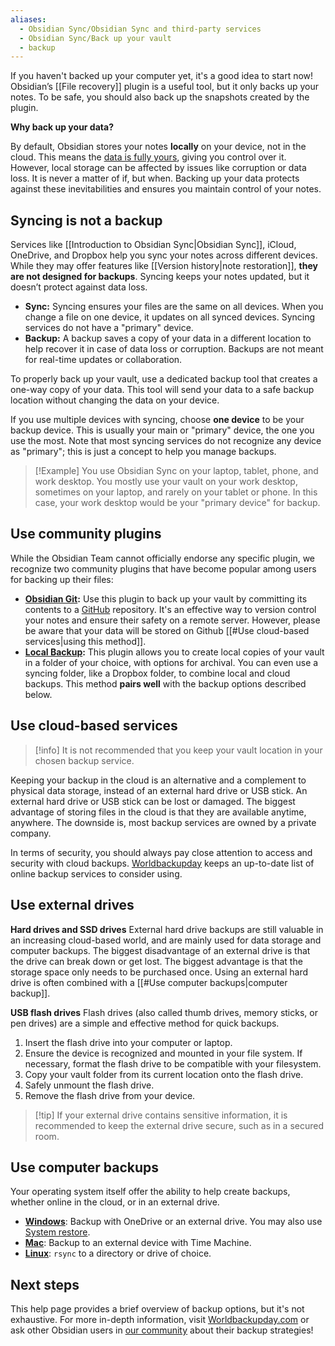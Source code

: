 ```yaml
---
aliases:
  - Obsidian Sync/Obsidian Sync and third-party services
  - Obsidian Sync/Back up your vault
  - backup
---
```


If you haven't backed up your computer yet, it's a good idea to start now! Obsidian’s [[File recovery]] plugin is a useful tool, but it only backs up your notes. To be safe, you should also back up the snapshots created by the plugin.

**Why back up your data?**

By default, Obsidian stores your notes **locally** on your device, not in the cloud. This means the [data is fully yours](https://obsidian.md/about), giving you control over it. However, local storage can be affected by issues like corruption or data loss. It is never a matter of if, but when. Backing up your data protects against these inevitabilities and ensures you maintain control of your notes.

## Syncing is not a backup

Services like [[Introduction to Obsidian Sync|Obsidian Sync]], iCloud, OneDrive, and Dropbox help you sync your notes across different devices. While they may offer features like [[Version history|note restoration]], **they are not designed for backups**. Syncing keeps your notes updated, but it doesn’t protect against data loss.

- **Sync:** Syncing ensures your files are the same on all devices. When you change a file on one device, it updates on all synced devices. Syncing services do not have a "primary" device.
- **Backup:** A backup saves a copy of your data in a different location to help recover it in case of data loss or corruption. Backups are not meant for real-time updates or collaboration.

To properly back up your vault, use a dedicated backup tool that creates a one-way copy of your data. This tool will send your data to a safe backup location without changing the data on your device.

If you use multiple devices with syncing, choose **one device** to be your backup device. This is usually your main or "primary" device, the one you use the most. Note that most syncing services do not recognize any device as "primary"; this is just a concept to help you manage backups.

> [!Example] You use Obsidian Sync on your laptop, tablet, phone, and work desktop. You mostly use your vault on your work desktop, sometimes on your laptop, and rarely on your tablet or phone. In this case, your work desktop would be your "primary device" for backup.

## Use community plugins

While the Obsidian Team cannot officially endorse any specific plugin, we recognize two community plugins that have become popular among users for backing up their files:

- **[Obsidian Git](https://obsidian.md/plugins?id=obsidian-git):** Use this plugin to back up your vault by committing its contents to a [GitHub](https://github.com/) repository. It's an effective way to version control your notes and ensure their safety on a remote server. However, please be aware that your data will be stored on Github [[#Use cloud-based services|using this method]].
- **[Local Backup](https://obsidian.md/plugins?id=local-backup):** This plugin allows you to create local copies of your vault in a folder of your choice, with options for archival. You can even use a syncing folder, like a Dropbox folder, to combine local and cloud backups. This method **pairs well** with the backup options described below.

## Use cloud-based services

> [!info] It is not recommended that you keep your vault location in your chosen backup service.

Keeping your backup in the cloud is an alternative and a complement to physical data storage, instead of an external hard drive or USB stick. An external hard drive or USB stick can be lost or damaged. The biggest advantage of storing files in the cloud is that they are available anytime, anywhere. The downside is, most backup services are owned by a private company.

In terms of security, you should always pay close attention to access and security with cloud backups. [Worldbackupday](https://www.worldbackupday.com/en) keeps an up-to-date list of online backup services to consider using.

## Use external drives

**Hard drives and SSD drives**
External hard drive backups are still valuable in an increasing cloud-based world, and are mainly used for data storage and computer backups. The biggest disadvantage of an external drive is that the drive can break down or get lost. The biggest advantage is that the storage space only needs to be purchased once. Using an external hard drive is often combined with a [[#Use computer backups|computer backup]].

**USB flash drives**
Flash drives (also called thumb drives, memory sticks, or pen drives) are a simple and effective method for quick backups.

1. Insert the flash drive into your computer or laptop.
2. Ensure the device is recognized and mounted in your file system. If necessary, format the flash drive to be compatible with your filesystem.
3. Copy your vault folder from its current location onto the flash drive.
4. Safely unmount the flash drive.
5. Remove the flash drive from your device.

> [!tip] If your external drive contains sensitive information, it is recommended to keep the external drive secure, such as in a secured room.

## Use computer backups

Your operating system itself offer the ability to help create backups, whether online in the cloud, or in an external drive.

- **[Windows](https://www.microsoft.com/en-us/windows/learning-center/back-up-files)**: Backup with OneDrive or an external drive. You may also use [System restore](https://support.microsoft.com/en-us/windows/use-system-restore-a5ae3ed9-07c4-fd56-45ee-096777ecd14e).
- **[Mac](https://support.apple.com/en-us/104984)**: Backup to an external device with Time Machine.
- **[Linux](https://linuxize.com/post/how-to-use-rsync-for-local-and-remote-data-transfer-and-synchronization/)**: `rsync` to a directory or drive of choice.

## Next steps

This help page provides a brief overview of backup options, but it's not exhaustive. For more in-depth information, visit [Worldbackupday.com](https://www.worldbackupday.com/en) or ask other Obsidian users in [our community](https://obsidian.md/community) about their backup strategies!
